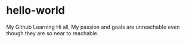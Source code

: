 # hello-world
My Github Learning
Hi all, My passion and goals are unreachable even though they are so near to reachable.
